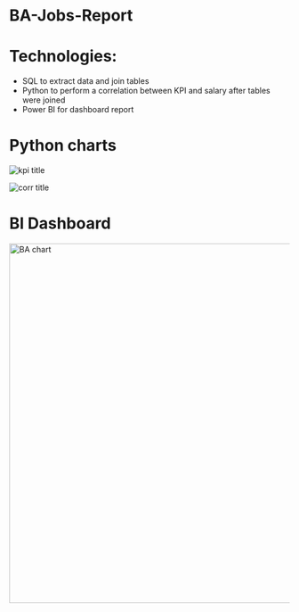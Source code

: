 # BA-Jobs-Report

# Technologies:

* SQL to extract data and join tables
* Python to perform a correlation between KPI and salary after tables were joined
* Power BI for dashboard report 

# Python charts

![kpi title](https://user-images.githubusercontent.com/47668423/105746142-5cd56780-5f3f-11eb-9069-14df1c5a4360.png)

![corr title](https://user-images.githubusercontent.com/47668423/105746137-5c3cd100-5f3f-11eb-8891-055a1bfa2d5e.png)

# BI Dashboard
<img width="645" alt="BA chart" src="https://user-images.githubusercontent.com/47668423/105729886-f85ddc80-5f2d-11eb-9d03-a909bdf064c1.png">
